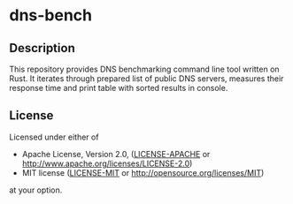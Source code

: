 # dns-bench

## Description

This repository provides DNS benchmarking command line tool written on Rust. It iterates through prepared list of public DNS servers, measures their response time and print table with sorted results in console.

## License

Licensed under either of

-   Apache License, Version 2.0, ([LICENSE-APACHE](LICENSE-APACHE) or http://www.apache.org/licenses/LICENSE-2.0)
-   MIT license ([LICENSE-MIT](LICENSE-MIT) or http://opensource.org/licenses/MIT)

at your option.
